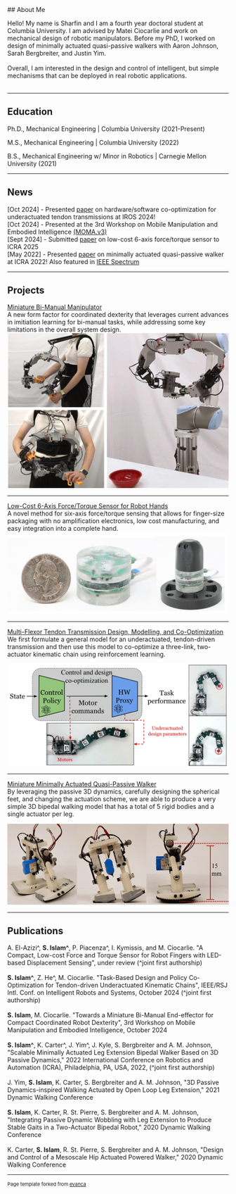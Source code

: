 <meta name="google-site-verification" content="5lWOJWWiTsUq2h2oeK0XOwg8ERSNiTIs2ZsILZ_wYSM" />
## About Me

Hello! My name is Sharfin and I am a fourth year doctoral student at Columbia University. I am advised by Matei Ciocarlie and work on mechanical design of robotic manipulators. Before my PhD, I worked on design of minimally actuated quasi-passive walkers with Aaron Johnson, Sarah Bergbreiter, and Justin Yim.
<br><br/>
Overall, I am interested in the design and control of intelligent, but simple mechanisms that can be deployed in real robotic applications. 
<br><br/>

---
## Education
<p> Ph.D., Mechanical Engineering | Columbia University (2021-Present) </p>
<p> M.S., Mechanical Engineering | Columbia University (2022) </p>
<p> B.S., Mechanical Engineering w/ Minor in Robotics | Carnegie Mellon University (2021) </p>

---

## News

[Oct 2024] - Presented <a href="https://arxiv.org/abs/2405.14566">paper</a> on hardware/software co-optimization for underactuated tendon transmissions at IROS 2024!<br/>
[Oct 2024] - Presented at the 3rd Workshop on Mobile Manipulation and Embodied Intelligence <a href="https://mobile-manipulation.net/events/moma-iros24/">(MOMA.v3)</a><br/>
[Sept 2024] - Submitted <a href="https://arxiv.org/abs/2410.03481">paper</a> on low-cost 6-axis force/torque sensor to ICRA 2025<br/>
[May 2022] - Presented <a href="https://ieeexplore.ieee.org/document/9812053">paper</a> on minimally actuated quasi-passive walker at ICRA 2022! Also featured in <a href="https://spectrum.ieee.org/a-first-small-step-towards-a-lego-sized-humanoid-robot">IEEE Spectrum</a><br/>

---
## Projects

[Miniature Bi-Manual Manipulator](ft6.md)<br/>
A new form factor for coordinated dexterity that leverages current advances in imitiation learning for bi-manual tasks, while addressing some key limitations in the overall system design. 
<img src="images/minibee_eyecandy.png?raw=true"/>



---
[Low-Cost 6-Axis Force/Torque Sensor for Robot Hands](ft6.md)<br/>
A novel method for six-axis force/torque sensing that allows for finger-size packaging with no amplification electronics, low cost manufacturing, and easy integration into a complete hand. 
<img src="images/eyecandy.png?raw=true"/>



---
[Multi-Flexor Tendon Transmission Design, Modelling, and Co-Optimization](coop.md)<br/>
We first formulate a general model for an underactuated, tendon-driven transmission and then use this model to co-optimize a three-link, two-actuator kinematic chain using reinforcement learning.

<img src="images/eye-candy_co.png?raw=true"/>


---
[Miniature Minimally Actuated Quasi-Passive Walker](walker.md)<br/>
By leveraging the passive 3D dynamics, carefully designing the spherical feet, and changing the actuation scheme, we are able to produce a very simple 3D bipedal walking model that has a total of 5 rigid bodies and a single actuator per leg.

<img src="images/9812053-fig-1-source-large.gif?raw=true"/>


---

## Publications


A. El-Azizi^, **S. Islam^**, P. Piacenza^, I. Kymissis, and M. Ciocarlie. "A Compact, Low-cost Force and Torque Sensor for Robot Fingers with LED-based Displacement Sensing", under review (^joint first authorship)
<br/>
<br/>
**S. Islam^**, Z. He^, M. Ciocarlie. "Task-Based Design and Policy Co-Optimization for Tendon-driven Underactuated Kinematic Chains", IEEE/RSJ Intl. Conf. on Intelligent Robots and Systems, October 2024 (^joint first authorship)
<br/>
<br/>
**S. Islam**, M. Ciocarlie. "Towards a Miniature Bi-Manual End-effector for Compact Coordinated Robot Dexterity", 3rd Workshop on Mobile Manipulation and Embodied Intelligence, October 2024
<br/>
<br/>
**S. Islam^**, K. Carter^, J. Yim^, J. Kyle, S. Bergbreiter and A. M. Johnson, "Scalable Minimally Actuated Leg Extension Bipedal Walker Based on 3D Passive Dynamics," 2022 International Conference on Robotics and Automation (ICRA), Philadelphia, PA, USA, 2022, (^joint first authorship)
<br/>
<br/>
J. Yim, **S. Islam**, K. Carter, S. Bergbreiter and A. M. Johnson, "3D Passive Dynamics-inspired Walking Actuated by Open Loop Leg Extension," 2021 Dynamic Walking Conference
<br/>
<br/>
**S. Islam**, K. Carter, R. St. Pierre, S. Bergbreiter and A. M. Johnson, "Integrating Passive Dynamic Wobbling with Leg Extension to Produce Stable Gaits in a Two-Actuator Bipedal Robot," 2020 Dynamic Walking Conference
<br/>
<br/>
K. Carter, **S. Islam**,  R. St. Pierre, S. Bergbreiter and A. M. Johnson, "Design and Control of a Mesoscale Hip Actuated Powered Walker," 2020 Dynamic Walking Conference

---



<p style="font-size:11px">Page template forked from <a href="https://github.com/evanca/quick-portfolio">evanca</a></p>
<!-- Remove above link if you don't want to attibute -->
